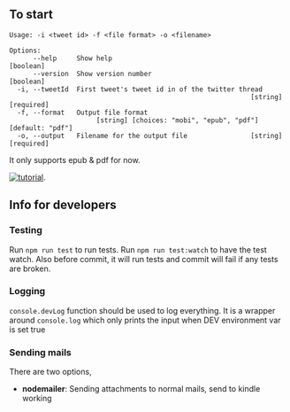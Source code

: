 ## To start

    Usage: -i <tweet id> -f <file format> -o <filename>

```
Options:
      --help     Show help                                             [boolean]
      --version  Show version number                                   [boolean]
  -i, --tweetId  First tweet's tweet id in of the twitter thread
                                                             [string] [required]
  -f, --format   Output file format
                      [string] [choices: "mobi", "epub", "pdf"] [default: "pdf"]
  -o, --output   Filename for the output file                [string] [required]
```

It only supports epub & pdf for now.

[![tutorial](https://img.youtube.com/vi/KWqNm7FBFcI/0.jpg)](https://www.youtube.com/watch?v=KWqNm7FBFcI).

## Info for developers

### Testing

Run `npm run test` to run tests. Run `npm run test:watch` to have the test watch. Also before commit, it will run tests and commit will fail if any tests are broken.

### Logging

`console.devLog` function should be used to log everything.
It is a wrapper around `console.log` which only prints the input when DEV environment var is set true

### Sending mails

There are two options,

- **nodemailer**: Sending attachments to normal mails, send to kindle working
